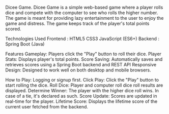 Dicee Game. 
Dicee Game is a simple web-based game where a player rolls dice and compete with the computer to see who rolls the higher number. 
The game is meant for providing lazy entertainment to the user to enjoy the game and distress. 
The game keeps track of the player's total points scored.

Technologies Used
    Frontend :
                 HTML5
                 CSS3
                 JavaScript (ES6+)
    Backend : 
                 Spring Boot (Java)

Features
    Gameplay: Players click the "Play" button to roll their dice.
    Player Stats: Displays player's total points.
    Score Saving: Automatically saves and retrieves scores using a Spring Boot backend and REST API 
    Responsive Design: Designed to work well on both desktop and mobile browsers.

How to Play: 
    Logging or signup first. 
    Click Play: Click the "Play" button to start rolling the dice.
    Roll Dice: Player and computer roll dice roll results are displayed.
    Determine Winner: The player with the higher dice roll wins. In case of a tie, it's declared as such.
    Score Update: Scores are updated in real-time for the player. 
    Lifetime Score: Displays the lifetime score of the current user fetched from the backend.
